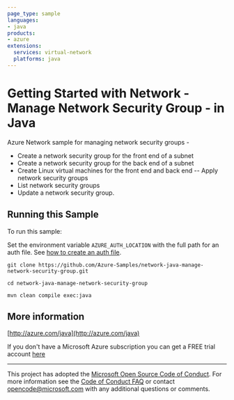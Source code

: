 ```yaml
---
page_type: sample
languages:
- java
products:
- azure
extensions:
  services: virtual-network
  platforms: java
---
```


# Getting Started with Network - Manage Network Security Group - in Java #


  Azure Network sample for managing network security groups -
   - Create a network security group for the front end of a subnet
   - Create a network security group for the back end of a subnet
   - Create Linux virtual machines for the front end and back end
   -- Apply network security groups
   - List network security groups
   - Update a network security group.
 

## Running this Sample ##

To run this sample:

Set the environment variable `AZURE_AUTH_LOCATION` with the full path for an auth file. See [how to create an auth file](https://github.com/Azure/azure-libraries-for-java/blob/master/AUTH.md).

    git clone https://github.com/Azure-Samples/network-java-manage-network-security-group.git

    cd network-java-manage-network-security-group

    mvn clean compile exec:java

## More information ##

[http://azure.com/java](http://azure.com/java)

If you don't have a Microsoft Azure subscription you can get a FREE trial account [here](http://go.microsoft.com/fwlink/?LinkId=330212)

---

This project has adopted the [Microsoft Open Source Code of Conduct](https://opensource.microsoft.com/codeofconduct/). For more information see the [Code of Conduct FAQ](https://opensource.microsoft.com/codeofconduct/faq/) or contact [opencode@microsoft.com](mailto:opencode@microsoft.com) with any additional questions or comments.